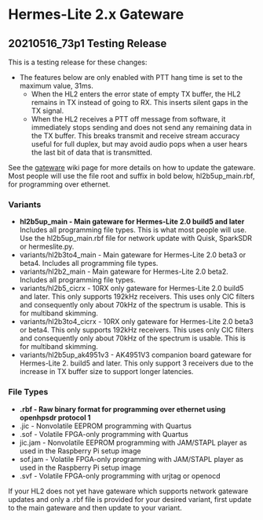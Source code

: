Hermes-Lite 2.x Gateware
========================

## 20210516_73p1 Testing Release

This is a testing release for these changes:

* The features below are only enabled with PTT hang time is set to the maximum value, 31ms.
  * When the HL2 enters the error state of empty TX buffer, the HL2 remains in TX instead of going to RX. This inserts silent gaps in the TX signal.
  * When the HL2 receives a PTT off message from software, it immediately stops sending and does not send any remaining data in the TX buffer. This breaks transmit and receive stream accuracy useful for full duplex, but may avoid audio pops when a user hears the last bit of data that is transmitted. 

See the [gateware](https://github.com/softerhardware/Hermes-Lite2/wiki/Updating-Gateware) wiki page for more details on how to update the gateware. Most people will use the file root and suffix in bold below, hl2b5up_main.rbf, for programming over ethernet.

### Variants

* **hl2b5up_main - Main gateware for Hermes-Lite 2.0 build5 and later** Includes all programming file types. This is what most people will use. Use the hl2b5up_main.rbf file for network update with Quisk, SparkSDR or hermeslite.py.
* variants/hl2b3to4_main - Main gateware for Hermes-Lite 2.0 beta3 or beta4. Includes all programming file types.
* variants/hl2b2_main - Main gateware for Hermes-Lite 2.0 beta2. Includes all programming file types.
* variants/hl2b5_cicrx - 10RX only gateware for Hermes-Lite 2.0 build5 and later. This only supports 192kHz receivers. This uses only CIC filters and consequently only about 70kHz of the spectrum is usable. This is for multiband skimming.
* variants/hl2b3to4_cicrx - 10RX only gateware for Hermes-Lite 2.0 beta3 or beta4. This only supports 192kHz receivers. This uses only CIC filters and consequently only about 70kHz of the spectrum is usable. This is for multiband skimming.
* variants/hl2b5up_ak4951v3 - AK4951V3 companion board gateware for Hermes-Lite 2. build5 and later. This only support 3 receivers due to the increase in TX buffer size to support longer latencies.


### File Types

* **.rbf - Raw binary format for programming over ethernet using openhpsdr protocol 1**
* .jic - Nonvolatile EEPROM programming with Quartus
* .sof - Volatile FPGA-only programming with Quartus
* jic.jam - Nonvolatile EEPROM programming with JAM/STAPL player as used in the Raspberry Pi setup image
* sof.jam - Volatile FPGA-only programming with JAM/STAPL player as used in the Raspberry Pi setup image
* .svf - Volatile FPGA-only programming with urjtag or openocd

If your HL2 does not yet have gateware which supports network gateware updates and only a .rbf file is provided for your desired variant, first update to the main gateware and then update to your variant.




